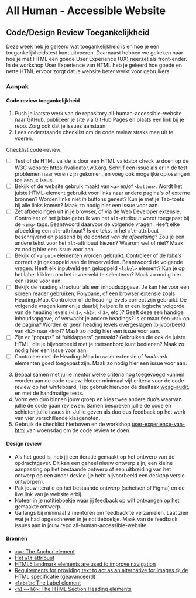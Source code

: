 # All Human - Accessible Website

## Code/Design Review Toegankelijkheid
Deze week heb je geleerd wat toegankelijkheid is en hoe je een toegankelijkheidstest kunt uitvoeren. 
Daarnaast hebben we gekeken naar hoe je met HTML een goede User Experience (UX) neerzet als front-ender. In de workshop User Experience van HTML heb je geleerd hoe goede en nette HTML ervoor zorgt dat je website beter werkt voor gebruikers. 

### Aanpak

#### Code review toegankelijkheid

1. Push je laatste werk van de repository all-human-accessible-website naar GitHub, publiceer je site via GitHub Pages en plaats een link bij je repo. Zorg ook dat je issues aanstaan.
2. Lees onderstaande checklist om de code review straks mee uit te voeren.

Checklist code-review:
- [ ] Test of de HTML valide is door een HTML validator check te doen op de W3C website: https://validator.w3.org. Schrijf een issue als er in de test problemen naar voren zijn gekomen, en voeg ook mogelijke oplossingen toe aan je issue.
- [ ] Bekijk of de website gebruik maakt van `<a>` en/of `<button>`. Wordt het juiste HTML-element gebruikt voor links naar andere pagina's of externe bronnen? Worden links niet _in_ buttons genest? Kun je met je Tab-toets bij alle links komen? Maak zo nodig hier een issue voor aan.
- [ ] Zet afbeeldingen uit in je browser, of via de Web Developer extensie. Controleer of het juiste gebruik van het `alt`-attribuut wordt toegepast bij de `<img>` tags. Beantwoord daarvoor de volgende vragen: Heeft elke afbeelding een `alt`-attribuut? Is de tekst in het `alt`-attribuut beschrijvend en passend bij de _context van de afbeelding_? Zou je een andere tekst voor het `alt`-attribuut kiezen? Waarom wel of niet? Maak zo nodig hier een issue voor aan.
- [ ] Bekijk of `<input>` elementen worden gebruikt. Controleer of de _labels_ correct zijn gekoppeld aan de invoervelden. Beantwoord de volgende vragen: Heeft elk inputveld een gekoppeld `<label>` element? Kun je op het label klikken om het invoerveld te selecteren? Maak zo nodig hier een issue voor aan.
- [ ] Bekijk de heading structuur als een inhoudsopgave. Je kan hiervoor een screen reader gebruiken, Polypane, of een browser extensie zoals HeadingsMap. Controleer of de heading levels correct zijn gebruikt. De volgende vragen kunnen je daarbij helpen: Is er een logische volgorde van de heading levels (`<h1>`, `<h2>`, `<h3>`, etc.)? Geeft deze een handige inhoudsopgave, of verwacht je andere headings? Is er maar één `<h1>` op de pagina? Worden er geen heading levels overgeslagen (bijvoorbeeld van `<h2>` naar `<h4>`)? Maak zo nodig hier een issue voor aan.
- [ ] Zijn er “popups” of “uitklappers” gemaakt? Gebruiken die ook de juiste HTML, die je bijvoorbeeld met je toetsenbord kunt bedienen? Maak zo nodig hier een issue voor aan.
- [ ] Controleer met de HeadingsMap browser extensie of _landmark_ elementen goed toegepast zijn. Maak zo nodig hier een issue voor aan.

3. Bepaal samen met jullie mentor welke criteria nog toegevoegd kunnen worden aan de code review. Noteer minimaal vijf criteria voor de code review op het whiteboard. Tip: gebruik hiervoor de deeltaak [wcag-audit](https://github.com/fdnd-task/wcag-audit/blob/main/docs/INSTRUCTIONS.md), en met de handmatige tests.
4. Vorm een duo binnen jouw groep en kies twee andere duo’s waarvan jullie de code gaan reviewen. Samen bespreken jullie de code en schieten jullie issues in. Jullie geven als duo dus feedback op het werk van vier verschillende klasgenoten.
5. Gebruik de checklist hierboven en de workshop [user-experience-van-html](https://github.com/fdnd-task/all-human-accessible-website/blob/main/docs/user-experience-van-html.md#links) van woensdag om de code review te doen.

#### Design review
- Als het goed is, heb jij een iteratie gemaakt op het ontwerp van de opdrachtgever. Dit kan een geheel nieuw ontwerp zijn, een kleine aanpassing op het bestaande ontwerp of een uitbreiding van het ontwerp op een ander device (je hebt bijvoorbeeld een desktop versie ontworpen).
- Pak jouw iteratie op het bestaande ontwerp (schetsen of Figma) en de live link van je website erbij.
- Noteer in je notitieboekje waar jij feedback op wilt ontvangen op het gemaakte ontwerp. 
- Ga langs bij minimaal 2 mentoren om feedback te verzamelen. Laat zien wat je had opgeschreven in je notitieboekje. Maak van de feedback issues aan in jouw repo all-human-accessible-website. 

#### Bronnen

- [`<a>`: The Anchor element](https://developer.mozilla.org/en-US/docs/Web/HTML/Element/a)
- [Het `alt` attribuut](https://developer.mozilla.org/en-US/docs/Web/API/HTMLImageElement/alt#usage_notes)
- [HTML5 landmark elements are used to improve navigation](https://developer.chrome.com/docs/lighthouse/accessibility/use-landmarks/)
- [Requirements for providing text to act as an alternative for images @ de HTML specificatie (geavanceerd)](https://html.spec.whatwg.org/dev/images.html#:~:text=4.8.4.3%20Requirements%20for%20providing%20text%20to%20act%20as%20an%20alternative%20for%20images)
- [`<label>`: The Label element](https://developer.mozilla.org/en-US/docs/Web/HTML/Element/label)
- [`<h1>`–`<h6>`: The HTML Section Heading elements](https://developer.mozilla.org/en-US/docs/Web/HTML/Element/Heading_Elements)
